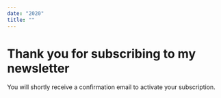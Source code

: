 ```yaml
---
date: "2020"
title: ""
---
```


# Thank you for subscribing to my newsletter
You will shortly receive a confirmation email to activate your subscription.